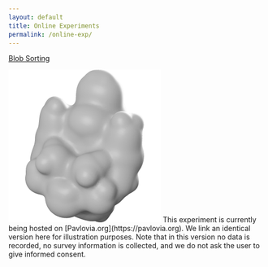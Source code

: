 ```yaml
---
layout: default
title: Online Experiments
permalink: /online-exp/
---
```

<a class="box-head" href="/assets/jspsych/blob_sort">Blob Sorting</a>
<p class="box-body"><img id="logo-img" src="/assets/logos/blob_logo.png" alt="Blob Logo"> 
	This experiment is currently being hosted on [Pavlovia.org](https://pavlovia.org). We link an identical version here for illustration purposes. Note that in this version no data is recorded, no survey information is collected, and we do not ask the user to give informed consent.  
</p>